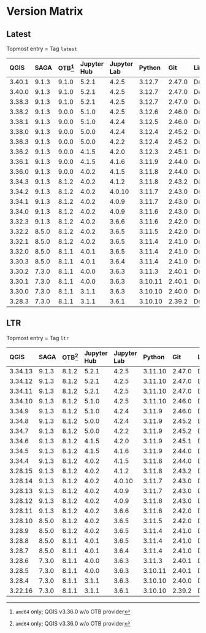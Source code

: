 # Version Matrix

## Latest

Topmost entry = Tag `latest`

| QGIS    | SAGA  | OTB[^1] | Jupyter Hub | Jupyter Lab | Python  | Git    | Linux distro |
|:--------|:------|:--------|:------------|:------------|:--------|:-------|:-------------|
| 3.40.1  | 9.1.3 | 9.1.0   | 5.2.1       | 4.2.5       | 3.12.7  | 2.47.0 | Debian 12    |
| 3.40.0  | 9.1.3 | 9.1.0   | 5.2.1       | 4.2.5       | 3.12.7  | 2.47.0 | Debian 12    |
| 3.38.3  | 9.1.3 | 9.1.0   | 5.2.1       | 4.2.5       | 3.12.7  | 2.47.0 | Debian 12    |
| 3.38.2  | 9.1.3 | 9.0.0   | 5.1.0       | 4.2.5       | 3.12.6  | 2.46.0 | Debian 12    |
| 3.38.1  | 9.1.3 | 9.0.0   | 5.1.0       | 4.2.4       | 3.12.5  | 2.46.0 | Debian 12    |
| 3.38.0  | 9.1.3 | 9.0.0   | 5.0.0       | 4.2.4       | 3.12.4  | 2.45.2 | Debian 12    |
| 3.36.3  | 9.1.3 | 9.0.0   | 5.0.0       | 4.2.2       | 3.12.4  | 2.45.2 | Debian 12    |
| 3.36.2  | 9.1.3 | 9.0.0   | 4.1.5       | 4.2.0       | 3.12.3  | 2.45.1 | Debian 12    |
| 3.36.1  | 9.1.3 | 9.0.0   | 4.1.5       | 4.1.6       | 3.11.9  | 2.44.0 | Debian 12    |
| 3.36.0  | 9.1.3 | 9.0.0   | 4.0.2       | 4.1.5       | 3.11.8  | 2.44.0 | Debian 12    |
| 3.34.3  | 9.1.3 | 8.1.2   | 4.0.2       | 4.1.2       | 3.11.8  | 2.43.2 | Debian 12    |
| 3.34.2  | 9.1.3 | 8.1.2   | 4.0.2       | 4.0.10      | 3.11.7  | 2.43.0 | Debian 12    |
| 3.34.1  | 9.1.3 | 8.1.2   | 4.0.2       | 4.0.9       | 3.11.7  | 2.43.0 | Debian 12    |
| 3.34.0  | 9.1.3 | 8.1.2   | 4.0.2       | 4.0.9       | 3.11.6  | 2.43.0 | Debian 12    |
| 3.32.3  | 9.1.3 | 8.1.2   | 4.0.2       | 3.6.6       | 3.11.6  | 2.42.0 | Debian 12    |
| 3.32.2  | 8.5.0 | 8.1.2   | 4.0.2       | 3.6.5       | 3.11.5  | 2.42.0 | Debian 12    |
| 3.32.1  | 8.5.0 | 8.1.2   | 4.0.2       | 3.6.5       | 3.11.4  | 2.41.0 | Debian 12    |
| 3.32.0  | 8.5.0 | 8.1.1   | 4.0.1       | 3.6.5       | 3.11.4  | 2.41.0 | Debian 12    |
| 3.30.3  | 8.5.0 | 8.1.1   | 4.0.1       | 3.6.4       | 3.11.4  | 2.41.0 | Debian 12    |
| 3.30.2  | 7.3.0 | 8.1.1   | 4.0.0       | 3.6.3       | 3.11.3  | 2.40.1 | Debian 11    |
| 3.30.1  | 7.3.0 | 8.1.1   | 4.0.0       | 3.6.3       | 3.10.11 | 2.40.1 | Debian 11    |
| 3.30.0  | 7.3.0 | 8.1.1   | 3.1.1       | 3.6.3       | 3.10.10 | 2.40.0 | Debian 11    |
| 3.28.3  | 7.3.0 | 8.1.1   | 3.1.1       | 3.6.1       | 3.10.10 | 2.39.2 | Debian 11    |

[^1]: `amd64` only; QGIS v3.36.0 w/o OTB provider

## LTR

Topmost entry = Tag `ltr`

| QGIS    | SAGA  | OTB[^1] | Jupyter Hub | Jupyter Lab | Python  | Git    | Linux distro |
|:--------|:------|:--------|:------------|:------------|:--------|:-------|:-------------|
| 3.34.13 | 9.1.3 | 8.1.2   | 5.2.1       | 4.2.5       | 3.11.10 | 2.47.0 | Debian 12    |
| 3.34.12 | 9.1.3 | 8.1.2   | 5.2.1       | 4.2.5       | 3.11.10 | 2.47.0 | Debian 12    |
| 3.34.11 | 9.1.3 | 8.1.2   | 5.2.1       | 4.2.5       | 3.11.10 | 2.47.0 | Debian 12    |
| 3.34.10 | 9.1.3 | 8.1.2   | 5.1.0       | 4.2.5       | 3.11.10 | 2.46.0 | Debian 12    |
| 3.34.9  | 9.1.3 | 8.1.2   | 5.1.0       | 4.2.4       | 3.11.9  | 2.46.0 | Debian 12    |
| 3.34.8  | 9.1.3 | 8.1.2   | 5.0.0       | 4.2.4       | 3.11.9  | 2.45.2 | Debian 12    |
| 3.34.7  | 9.1.3 | 8.1.2   | 5.0.0       | 4.2.2       | 3.11.9  | 2.45.2 | Debian 12    |
| 3.34.6  | 9.1.3 | 8.1.2   | 4.1.5       | 4.2.0       | 3.11.9  | 2.45.1 | Debian 12    |
| 3.34.5  | 9.1.3 | 8.1.2   | 4.1.5       | 4.1.6       | 3.11.9  | 2.44.0 | Debian 12    |
| 3.34.4  | 9.1.3 | 8.1.2   | 4.0.2       | 4.1.5       | 3.11.8  | 2.44.0 | Debian 12    |
| 3.28.15 | 9.1.3 | 8.1.2   | 4.0.2       | 4.1.2       | 3.11.8  | 2.43.2 | Debian 12    |
| 3.28.14 | 9.1.3 | 8.1.2   | 4.0.2       | 4.0.10      | 3.11.7  | 2.43.0 | Debian 12    |
| 3.28.13 | 9.1.3 | 8.1.2   | 4.0.2       | 4.0.9       | 3.11.7  | 2.43.0 | Debian 12    |
| 3.28.12 | 9.1.3 | 8.1.2   | 4.0.2       | 4.0.9       | 3.11.6  | 2.43.0 | Debian 12    |
| 3.28.11 | 9.1.3 | 8.1.2   | 4.0.2       | 3.6.6       | 3.11.6  | 2.42.0 | Debian 12    |
| 3.28.10 | 8.5.0 | 8.1.2   | 4.0.2       | 3.6.5       | 3.11.5  | 2.42.0 | Debian 12    |
| 3.28.9  | 8.5.0 | 8.1.2   | 4.0.2       | 3.6.5       | 3.11.4  | 2.41.0 | Debian 12    |
| 3.28.8  | 8.5.0 | 8.1.1   | 4.0.1       | 3.6.5       | 3.11.4  | 2.41.0 | Debian 12    |
| 3.28.7  | 8.5.0 | 8.1.1   | 4.0.1       | 3.6.4       | 3.11.4  | 2.41.0 | Debian 12    |
| 3.28.6  | 7.3.0 | 8.1.1   | 4.0.0       | 3.6.3       | 3.11.3  | 2.40.1 | Debian 11    |
| 3.28.5  | 7.3.0 | 8.1.1   | 4.0.0       | 3.6.3       | 3.10.11 | 2.40.1 | Debian 11    |
| 3.28.4  | 7.3.0 | 8.1.1   | 3.1.1       | 3.6.3       | 3.10.10 | 2.40.0 | Debian 11    |
| 3.22.16 | 7.3.0 | 8.1.1   | 3.1.1       | 3.6.1       | 3.10.10 | 2.39.2 | Debian 11    |
